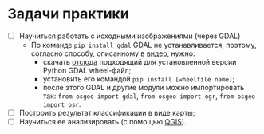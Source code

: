 # Задачи практики

- [ ] Научиться работать с исходными изображениями (через GDAL)
    - По команде `pip install gdal` GDAL не устанавливается, поэтому, согласно способу, описанному в [видео](https://www.youtube.com/watch?v=8iCWUp7WaTk&list=LL&index=1&ab_channel=OpenSourceOptions), нужно:
        - скачать [отсюда](https://www.lfd.uci.edu/~gohlke/pythonlibs/#gdal) подходящий для установленной версии Python GDAL wheel-файл;
        - установить его командой `pip install [wheelfile name]`;
        - после этого GDAL и другие модули можно импортировать так: `from osgeo import gdal`, `from osgeo import ogr`, `from osgeo import osr`.
- [ ] Построить результат классификации в виде карты;
- [ ] Научиться ее анализировать (с помощью [QGIS](https://www.qgis.org/en/site/forusers/download.html)).